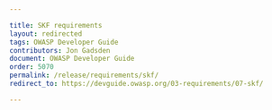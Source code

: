 ```yaml
---

title: SKF requirements
layout: redirected
tags: OWASP Developer Guide
contributors: Jon Gadsden
document: OWASP Developer Guide
order: 5070
permalink: /release/requirements/skf/
redirect_to: https://devguide.owasp.org/03-requirements/07-skf/

---
```

